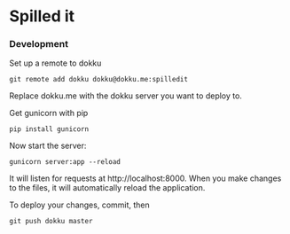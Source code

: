 Spilled it
==========

### Development

Set up a remote to dokku
```
git remote add dokku dokku@dokku.me:spilledit
```
Replace dokku.me with the dokku server you want to deploy to.

Get gunicorn with pip
```
pip install gunicorn
```

Now start the server:
```
gunicorn server:app --reload
```

It will listen for requests at http://localhost:8000. When you make changes to the files, it will automatically reload the application.

To deploy your changes, commit, then
```
git push dokku master
```
